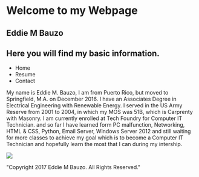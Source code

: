 <!DOCTYPE>

<html>
<head>
	<title>Eddie M Bauzo</title>
	<meta name="description" content="Eddie M Bauzo">
	<link rel="html"[a href]=(https://github.com/eddiebauzo/My-webpage/edit/master/Resume.md)>
	<link rel="html" [a href]=(https://github.com/eddiebauzo/My-webpage/edit/master/Contact.md)>
	<link rel="stylesheet" [a href]=(https://github.com/eddiebauzo/My-webpage/edit/master/CSS%201.md)>
</head>
<body class= "website">
<script>document.write(Date());</script>
		<script>
		alert("Are you sure you want to leave this page");
		</script>
		<h1>Welcome to my Webpage</h1>
		<h2>Eddie M Bauzo</h2>
		<h2>Here you will find my basic information.</h2>
	</div>
	<ul class="topnav">
  <li><a class="active" [a href]=(https://github.com/eddiebauzo/My-webpage/edit/master/index.html)>Home</a></li>
  <li><a class="active" [a href]=(https://github.com/eddiebauzo/My-webpage/blob/master/Resume.md)>Resume</a></li>
  <li><a class="active" [a href]=(https://github.com/eddiebauzo/My-webpage/edit/master/Contact.md)>Contact</a></li>
</ul>
</div>
	<div id="main_nav">
		<p>My name is Eddie M. Bauzo, I am from Puerto Rico, but moved to Springfield, M.A. on December 2016. I have an Associates Degree in Electrical Engineering with Renewable Energy.
	I served in the US Army Reserve from 2001 to 2004, in which my MOS was 51B, which is Carprenty with Masonry. I am currently enrolled at Tech Foundry for Computer IT Technician.
	and so far I have learned form PC malfunction, Networking, HTML & CSS, Python, Email Server, Windows Server 2012 and still waiting for more classes to achieve my goal which is to become a Computer IT Technician 
and hopefully learn the most that I can during my intership.</p></body> 
    <div class="content" id="main_content">
	<img src="F:\Tech Foundry\20161002_112822-1.png"</img>
	</div>
</div><div class="footer">
	<div id="footer-info">
	<p>"Copyright 2017 Eddie M Bauzo. All Rights Reserved."</p>
</div>
</div>
</div>
</head>
</html>
